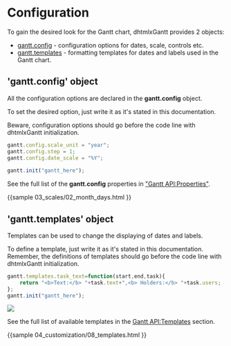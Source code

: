 Configuration
================================================

To gain the desired look for the Gantt chart, dhtmlxGantt provides 2 objects: 

- <a href="api/refs/gantt.md#properties">gantt.config</a> - configuration options for dates, scale, controls etc.
- <a href="api/refs/gantt.md#templates">gantt.templates</a> - formatting templates for dates and labels used in the Gantt chart.

'gantt.config' object
------------------------
All the configuration options are declared in the **gantt.config** object. 

To set the desired option, just write it as it's stated in this documentation.
  
Beware, configuration options should go before the code line with dhtmlxGantt initialization. 


~~~js
gantt.config.scale_unit = "year";
gantt.config.step = 1;
gantt.config.date_scale = "%Y";
 
gantt.init("gantt_here");
~~~

See the full list of the **gantt.config** properties in  ["Gantt API:Properties"](api/refs/gantt.md#properties).

{{sample
	03_scales/02_month_days.html
}}

'gantt.templates' object
-------------------------------------

Templates can be used to change the displaying of dates and labels.

To define a template, just write it as it's stated in this documentation. Remember, the definitions of templates should go before the code line with dhtmlxGantt initialization.


~~~js
gantt.templates.task_text=function(start,end,task){
	return "<b>Text:</b> "+task.text+",<b> Holders:</b> "+task.users;
};
gantt.init("gantt_here");
~~~


<img src="desktop/gantt_templates.png"/>

See the full list of available templates in the [Gantt API:Templates](api/refs/gantt_templates.md) section. 

{{sample
	04_customization/08_templates.html
}}